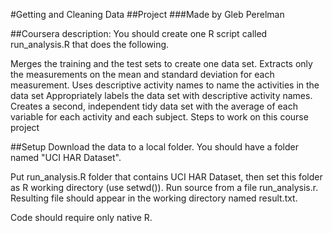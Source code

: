 #Getting and Cleaning Data
##Project
###Made by Gleb Perelman

##Coursera description:
You should create one R script called run_analysis.R that does the following.

Merges the training and the test sets to create one data set.
Extracts only the measurements on the mean and standard deviation for each measurement.
Uses descriptive activity names to name the activities in the data set
Appropriately labels the data set with descriptive activity names.
Creates a second, independent tidy data set with the average of each variable for each activity and each subject.
Steps to work on this course project

##Setup
Download the data to a local folder. You should have a folder named "UCI HAR Dataset".

Put run_analysis.R folder that contains UCI HAR Dataset, then set this folder as R working directory (use setwd()).
Run source from a file run_analysis.r. Resulting file should appear in the working directory named result.txt.

Code should require only native R.